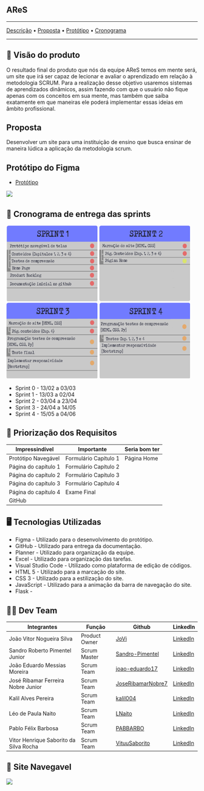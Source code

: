 <h2> AReS </h2>

---

[Descrição](https://github.com/Sandro-Pimentel/AReS/blob/main/README.md#descri%C3%A7%C3%A3o-do-projeto) • [Proposta](https://github.com/Sandro-Pimentel/AReS/blob/main/README.md#proposta) • [Protótipo](https://github.com/Sandro-Pimentel/AReS/blob/main/README.md#prot%C3%B3tipo-do-figma) • [Cronograma](https://github.com/Sandro-Pimentel/AReS/blob/main/README.md#-cronograma-das-sprints)

---

## 📌 Visão do produto
 O resultado final do produto que nós da equipe AReS temos em mente será, um site que irá ser capaz de lecionar e avaliar o aprendizado em relação à metodologia SCRUM. Para a realização desse objetivo usaremos sistemas de aprendizados dinâmicos, assim fazendo com que o usuário não fique apenas com os conceitos em sua mente, mas também que saiba exatamente em que maneiras ele poderá implementar essas ideias em âmbito profissional.

## Proposta
 Desenvolver um site para uma instituição de ensino que busca ensinar de maneira lúdica a aplicação da metodologia scrum.

##  Protótipo do Figma
* [Protótipo](https://www.figma.com/proto/0AKYScVS37OimqYJeVhm12/Prot%C3%B3tipo(AReS)?node-id=112-4&scaling=min-zoom&page-id=3%3A5&starting-point-node-id=112%3A4)

![](https://github.com/Sandro-Pimentel/AReS/blob/main/Images/prototipo.gif)

## 📆 Cronograma de entrega das sprints


    

<div>
    <img width="240" height="200" src="https://github.com/Sandro-Pimentel/AReS/blob/main/Images/Sprint1.png">
    <img width="240" height="200" src="https://github.com/Sandro-Pimentel/AReS/blob/main/Images/Sprint2.png">
    <img width="240" height="200" src="https://github.com/Sandro-Pimentel/AReS/blob/main/Images/Sprint3.png">
    <img width="240" height="200" src="https://github.com/Sandro-Pimentel/AReS/blob/main/Images/Sprint4.png">
</div>

+ Sprint 0 - 13/02 a 03/03
+ Sprint 1 - 13/03 a 02/04
+ Sprint 2 - 03/04 a 23/04
+ Sprint 3 - 24/04 a 14/05
+ Sprint 4 - 15/05 a 04/06

## 🎯 Priorização dos Requisitos
|Impressindível|Importante|Seria bom ter|
|--------------|----------|-------------|
|Protótipo Navegável|Formulário Capítulo 1|Página Home|
|Página do capítulo 1|Formulário Capítulo 2||
|Página do capítulo 2|Formulário Capítulo 3||
|Página do capítulo 3|Formulário Capítulo 4||
|Página do capítulo 4|Exame Final||
|GitHub|||






## 🖥 Tecnologias Utilizadas
+ Figma - Utilizado para o desenvolvimento do protótipo.
+ GitHub - Utilizado para entrega da documentação.
+ Planner - Utilizado para organização da equipe. 
+ Excel - Utilizado para organização das tarefas.
+ Visual Studio Code - Utilizado como plataforma de edição de códigos.
+ HTML 5 - Utilizado para a marcação do site.
+ CSS 3 - Utilizado para a estilização do site.
+ JavaScript - Utilizado para a animação da barra de navegação do site.
+ Flask - 


## 👨‍💻 Dev Team
|Integrantes|Função|Github|LinkedIn|
| --------- | ---- | ---- |--------|
|João Vitor Nogueira Silva|Product Owner|[JoVi](https://github.com/JoViHamets)|[LinkedIn](https://br.linkedin.com/)|
|Sandro Roberto Pimentel Junior|Scrum Master|[Sandro-Pimentel](https://github.com/Sandro-Pimentel)|[LinkedIn](https://br.linkedin.com/in/sandro-roberto-pimentel-junior-1287a3254)|
|João Eduardo Messias Moreira|Scrum Team|[joao-eduardo17](https://github.com/joao-eduardo17)|[LinkedIn](https://br.linkedin.com/in/jo%C3%A3o-eduardo-a3019125b)|
|José Ribamar Ferreira Nobre Junior|Scrum Team|[JoseRibamarNobre7](https://github.com/JoseRibamarNobre7)|[LinkedIn](https://br.linkedin.com/in/)|
|Kalil Alves Pereira|Scrum Team|[kalil004](https://github.com/kalil004)|[LinkedIn](https://br.linkedin.com/in/)|
|Léo de Paula Naito|Scrum Team|[LNaito](https://github.com/LNaito)|[LinkedIn](https://br.linkedin.com/in/)|
|Pablo Félix Barbosa|Scrum Team|[PABBARBO](https://github.com/PABBARBO)|[LinkedIn](https://br.linkedin.com/in/pablo-f%C3%A9lix-barbosa-9401a2165)|
|Vitor Henrique Saborito da Silva Rocha|Scrum Team|[VituuSaborito](https://github.com/VituuSaborito)|[LinkedIn](https://br.linkedin.com/in/vitor-henrique-saborito-216219268)|

## 🔎 Site Navegavel
![](https://github.com/Sandro-Pimentel/AReS/blob/main/Images/prototipo_site.gif)
